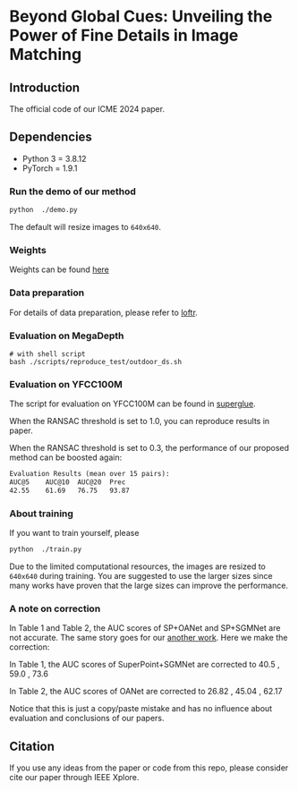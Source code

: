 # Beyond Global Cues: Unveiling the Power of Fine Details in Image Matching

## Introduction
The official code of our ICME 2024 paper.

## Dependencies
* Python 3 = 3.8.12
* PyTorch = 1.9.1

### Run the demo of our method
```sh
python  ./demo.py
```
The default will resize images to `640x640`.

### Weights

Weights can be found [here](https://pan.baidu.com/s/1W-Ame3A3s378JKSB2bOjNw?pwd=38n7)

### Data preparation

For details of data preparation, please refer to [loftr](https://github.com/zju3dv/LoFTR).

### Evaluation on MegaDepth
```shell
# with shell script
bash ./scripts/reproduce_test/outdoor_ds.sh
```

### Evaluation on YFCC100M
The script for evaluation on YFCC100M can be found in [superglue](https://github.com/magicleap/SuperGluePretrainedNetwork).

When the RANSAC threshold is set to 1.0, you can reproduce results in paper.

When the RANSAC threshold is set to 0.3, the performance of our proposed method can be boosted again:
```txt
Evaluation Results (mean over 15 pairs):
AUC@5    AUC@10  AUC@20  Prec
42.55    61.69   76.75   93.87 
```

### About training

If you want to train yourself, please
```sh
python  ./train.py
```

Due to the limited computational resources, the images are resized to `640x640` during training. You are suggested to use the larger sizes since many works have proven that the large sizes can improve the performance.

### A note on correction

In Table 1 and Table 2, the AUC scores of SP+OANet and SP+SGMNet are not accurate. The same story goes for our [another work](https://ieeexplore.ieee.org/document/10485434). Here we make the correction:

In Table 1, the AUC scores of SuperPoint+SGMNet are corrected to 40.5 , 59.0 , 73.6

In Table 2, the AUC scores of OANet are corrected to 26.82 , 45.04 , 62.17

Notice that this is just a copy/paste mistake and has no influence about evaluation and conclusions of our papers. 

## Citation
If you use any ideas from the paper or code from this repo, please consider cite our paper through IEEE Xplore.
